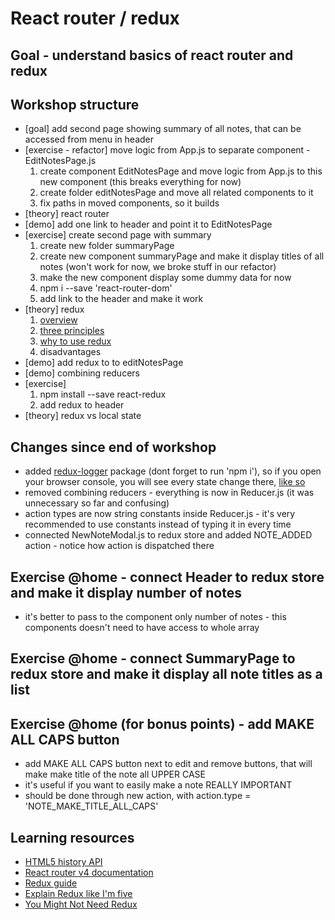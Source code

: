# React router / redux

## Goal - understand basics of react router and redux

## Workshop structure

* [goal] add second page showing summary of all notes, that can be accessed from menu in header
* [exercise - refactor] move logic from App.js to separate component - EditNotesPage.js
    1. create component EditNotesPage and move logic from App.js to this new component (this breaks everything for now)
    1. create folder editNotesPage and move all related components to it
    1. fix paths in moved components, so it builds
* [theory] react router
* [demo] add one link to header and point it to EditNotesPage
* [exercise] create second page with summary
    1. create new folder summaryPage
    1. create new component summaryPage and make it display titles of all notes (won't work for now, we broke stuff in our refactor)
    1. make the new component display some dummy data for now
    1. npm i --save 'react-router-dom'
    1. add link to the header and make it work
* [theory] redux
    1. [overview](https://i.stack.imgur.com/LNQwH.png)
    1. [three principles](https://redux.js.org/docs/introduction/ThreePrinciples.html)
    1. [why to use redux](https://cdn.css-tricks.com/wp-content/uploads/2016/03/redux-article-3-03.svg)
    1. disadvantages
* [demo] add redux to to editNotesPage
* [demo] combining reducers
* [exercise]
    1. npm install --save react-redux
    1. add redux to header
* [theory] redux vs local state

## Changes since end of workshop

* added [redux-logger](https://github.com/evgenyrodionov/redux-logger) package (dont forget to run 'npm i'), so if you open your browser console, you will see every state change there, [like so](https://user-images.githubusercontent.com/3807458/30935862-4bbd3094-a3d2-11e7-8702-c6222fedc78f.png)
* removed combining reducers - everything is now in Reducer.js (it was unnecessary so far and confusing)
* action types are now string constants inside Reducer.js - it's very recommended to use constants instead of typing it in every time
* connected NewNoteModal.js to redux store and added NOTE_ADDED action - notice how action is dispatched there

## Exercise @home - connect Header to redux store and make it display number of notes
* it's better to pass to the component only number of notes - this components doesn't need to have access to whole array

## Exercise @home - connect SummaryPage to redux store and make it display all note titles as a list

## Exercise @home (for bonus points) - add MAKE ALL CAPS button
* add MAKE ALL CAPS button next to edit and remove buttons, that will make make title of the note all UPPER CASE
* it's useful if you want to easily make a note REALLY IMPORTANT
* should be done through new action, with action.type = 'NOTE_MAKE_TITLE_ALL_CAPS'



## Learning resources

* [HTML5 history API](https://developer.mozilla.org/en-US/docs/Web/API/History)
* [React router v4 documentation](https://reacttraining.com/react-router/web/guides/philosophy)
* [Redux guide](https://redux.js.org/docs/introduction/)
* [Explain Redux like I'm five](https://dev.to/hemanth/explain-redux-like-im-five)
* [You Might Not Need Redux](https://medium.com/@dan_abramov/you-might-not-need-redux-be46360cf367)
